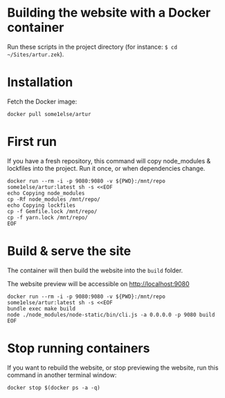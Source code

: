 # Building the website with a Docker container

Run these scripts in the project directory (for instance: `$ cd ~/Sites/artur.zek`).

# Installation

Fetch the Docker image:

`docker pull some1else/artur`

# First run

If you have a fresh repository, this command will copy node_modules & lockfiles into the project. Run it once, or when dependencies change.

```
docker run --rm -i -p 9080:9080 -v ${PWD}:/mnt/repo some1else/artur:latest sh -s <<EOF
echo Copying node_modules
cp -Rf node_modules /mnt/repo/
echo Copying lockfiles
cp -f Gemfile.lock /mnt/repo/
cp -f yarn.lock /mnt/repo/
EOF
```

# Build & serve the site

The container will then build the website into the `build` folder.

The website preview will be accessible on [http://localhost:9080](http://localhost:9080)

```
docker run --rm -i -p 9080:9080 -v ${PWD}:/mnt/repo some1else/artur:latest sh -s <<EOF
bundle exec make build
node ./node_modules/node-static/bin/cli.js -a 0.0.0.0 -p 9080 build
EOF
```

# Stop running containers

If you want to rebuild the website, or stop previewing the website, run this command in another terminal window:

```
docker stop $(docker ps -a -q)
```
